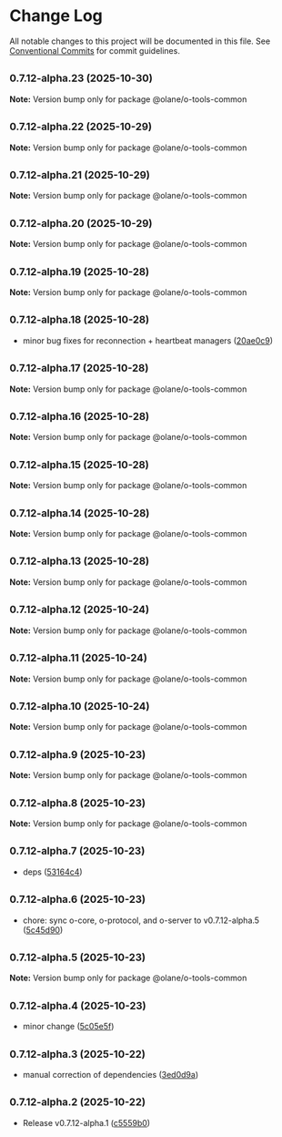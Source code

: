 # Change Log

All notable changes to this project will be documented in this file.
See [Conventional Commits](https://conventionalcommits.org) for commit guidelines.

## <small>0.7.12-alpha.23 (2025-10-30)</small>

**Note:** Version bump only for package @olane/o-tools-common

## <small>0.7.12-alpha.22 (2025-10-29)</small>

**Note:** Version bump only for package @olane/o-tools-common

## <small>0.7.12-alpha.21 (2025-10-29)</small>

**Note:** Version bump only for package @olane/o-tools-common

## <small>0.7.12-alpha.20 (2025-10-29)</small>

**Note:** Version bump only for package @olane/o-tools-common

## <small>0.7.12-alpha.19 (2025-10-28)</small>

**Note:** Version bump only for package @olane/o-tools-common

## <small>0.7.12-alpha.18 (2025-10-28)</small>

- minor bug fixes for reconnection + heartbeat managers ([20ae0c9](https://github.com/olane-labs/olane/commit/20ae0c9))

## <small>0.7.12-alpha.17 (2025-10-28)</small>

**Note:** Version bump only for package @olane/o-tools-common

## <small>0.7.12-alpha.16 (2025-10-28)</small>

**Note:** Version bump only for package @olane/o-tools-common

## <small>0.7.12-alpha.15 (2025-10-28)</small>

**Note:** Version bump only for package @olane/o-tools-common

## <small>0.7.12-alpha.14 (2025-10-28)</small>

**Note:** Version bump only for package @olane/o-tools-common

## <small>0.7.12-alpha.13 (2025-10-28)</small>

**Note:** Version bump only for package @olane/o-tools-common

## <small>0.7.12-alpha.12 (2025-10-24)</small>

**Note:** Version bump only for package @olane/o-tools-common

## <small>0.7.12-alpha.11 (2025-10-24)</small>

**Note:** Version bump only for package @olane/o-tools-common

## <small>0.7.12-alpha.10 (2025-10-24)</small>

**Note:** Version bump only for package @olane/o-tools-common

## <small>0.7.12-alpha.9 (2025-10-23)</small>

**Note:** Version bump only for package @olane/o-tools-common

## <small>0.7.12-alpha.8 (2025-10-23)</small>

**Note:** Version bump only for package @olane/o-tools-common

## <small>0.7.12-alpha.7 (2025-10-23)</small>

- deps ([53164c4](https://github.com/olane-labs/olane/commit/53164c4))

## <small>0.7.12-alpha.6 (2025-10-23)</small>

- chore: sync o-core, o-protocol, and o-server to v0.7.12-alpha.5 ([5c45d90](https://github.com/olane-labs/olane/commit/5c45d90))

## <small>0.7.12-alpha.5 (2025-10-23)</small>

**Note:** Version bump only for package @olane/o-tools-common

## <small>0.7.12-alpha.4 (2025-10-23)</small>

- minor change ([5c05e5f](https://github.com/olane-labs/olane/commit/5c05e5f))

## <small>0.7.12-alpha.3 (2025-10-22)</small>

- manual correction of dependencies ([3ed0d9a](https://github.com/olane-labs/olane/commit/3ed0d9a))

## <small>0.7.12-alpha.2 (2025-10-22)</small>

- Release v0.7.12-alpha.1 ([c5559b0](https://github.com/olane-labs/olane/commit/c5559b0))
